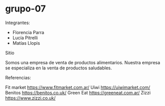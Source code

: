 # grupo-07

Integrantes:

- Florencia Parra
- Lucía Pitrelli
- Matías Llopis

Sitio

Somos una empresa de venta de productos alimentarios. Nuestra empresa se especializa en la venta de productos saludables. 


Referencias:

Fit market https://www.fitmarket.com.ar/
Uiwi https://uiwimarket.com/
Benitos https://benitos.co.uk/
Green Eat https://greeneat.com.ar/
Zizzi https://www.zizzi.co.uk/

